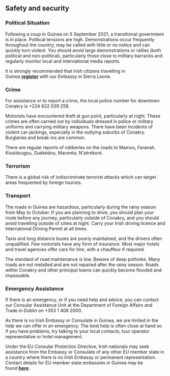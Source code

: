 ## Safety and security

### **Political Situation**

Following a coup in Guinea on 5 September 2021, a transitional government is in place. Political tensions are high. Demonstrations occur frequently throughout the country, may be called with little or no notice and can quickly turn violent. You should avoid large demonstrations or rallies (both political and non-political), particularly those close to military barracks and regularly monitor local and international media reports.

It is strongly recommended that Irish citizens travelling in Guinea [**register**](/en/dfa/overseas-travel/citizens-registration/) with our Embassy in Sierra Leone.

### **Crime**

For assistance or to report a crime, the local police number for downtown Conakry is +224 622 039 258.

Motorists have encountered theft at gun point, particularly at night. These crimes are often carried out by individuals dressed in police or military uniforms and carrying military weapons. There have been incidents of violent car-jackings, especially in the outlying suburbs of Conakry. Burglaries and break-ins are common.

There are regular reports of robberies on the roads to Mamou, Faranah, Kissidougou, Guékédou, Macenta, N’zérékoré.

### **Terrorism**

There is a global risk of indiscriminate terrorist attacks which can target areas frequented by foreign tourists.

### **Transport**

The roads in Guinea are hazardous, particularly during the rainy season from May to October. If you are planning to drive, you should plan your route before any journey, particularly outside of Conakry, and you should avoid travelling outside of cities at night. Carry your Irish driving licence and International Driving Permit at all times.

Taxis and long distance buses are poorly maintained, and the drivers often unqualified. Few motorists have any form of insurance. Most major hotels and travel agencies offer cars for hire, with a chauffeur if required.

The standard of road maintenance is low. Beware of deep potholes. Many roads are not metalled and are not repaired after the rainy season. Roads within Conakry and other principal towns can quickly become flooded and impassable.

### **Emergency Assistance**

If there is an emergency, or if you need help and advice, you can contact our Consular Assistance Unit at the Department of Foreign Affairs and Trade in Dublin on +353 1 408 2000.

As there is no Irish Embassy or Consulate in Guinea, we are limited in the help we can offer in an emergency. The best help is often close at hand so if you have problems, try talking to your local contacts, tour operator representative or hotel management.

Under the EU Consular Protection Directive, Irish nationals may seek assistance from the Embassy or Consulate of any other EU member state in a country where there is no Irish Embassy or permanent representation. Contact details for EU member state embassies in Guinea may be found [**here**](https://ec.europa.eu/consularprotection/representation-offices_en?f%5B0%5D=target_country_target_country%3Ahttp%3A//publications.europa.eu/resource/authority/country/GIN).